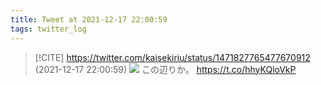 ```yaml
---
title: Tweet at 2021-12-17 22:00:59
tags: twitter_log
---
```


> [!CITE] https://twitter.com/kaisekiriu/status/1471827765477670912 (2021-12-17 22:00:59)
> ![](https://twitter.com/kaisekiriu/status/1471827765477670912)
> この辺りか。
> https://t.co/hhyKQloVkP
